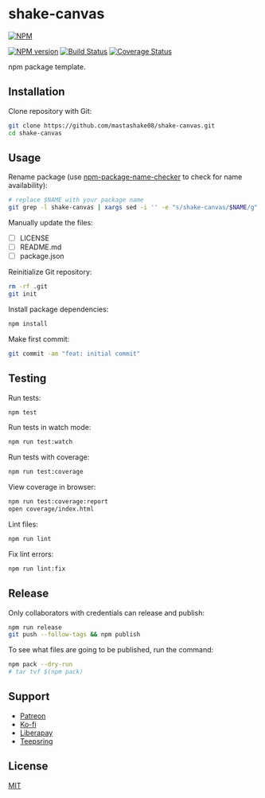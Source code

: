 # shake-canvas

[![NPM](https://nodei.co/npm/@mastashake08/shake-canvas.png)](https://nodei.co/npm/shake-canvas/)

[![NPM version](https://img.shields.io/npm/v/@mastashake08/shake-canvas.svg)](https://www.npmjs.com/package/shake-canvas)
[![Build Status](https://travis-ci.org/@mastashake08/shake-canvas.svg?branch=master)](https://travis-ci.org/mastashake08/shake-canvas)
[![Coverage Status](https://coveralls.io/repos/github/mastashake08/shake-canvas/badge.svg?branch=master)](https://coveralls.io/github/mastashake08/shake-canvas?branch=master)

npm package template.

## Installation

Clone repository with Git:

```sh
git clone https://github.com/mastashake08/shake-canvas.git
cd shake-canvas
```

## Usage

Rename package (use [npm-package-name-checker](https://mastashake08.org/npm-package-name-checker/) to check for name availability):

```sh
# replace $NAME with your package name
git grep -l shake-canvas | xargs sed -i '' -e "s/shake-canvas/$NAME/g"
```

Manually update the files:

- [ ] LICENSE
- [ ] README.md
- [ ] package.json

Reinitialize Git repository:

```sh
rm -rf .git
git init
```

Install package dependencies:

```sh
npm install
```

Make first commit:

```sh
git commit -am "feat: initial commit"
```

## Testing

Run tests:

```sh
npm test
```

Run tests in watch mode:

```sh
npm run test:watch
```

Run tests with coverage:

```sh
npm run test:coverage
```

View coverage in browser:

```sh
npm run test:coverage:report
open coverage/index.html
```

Lint files:

```sh
npm run lint
```

Fix lint errors:

```sh
npm run lint:fix
```

## Release

Only collaborators with credentials can release and publish:

```sh
npm run release
git push --follow-tags && npm publish
```

To see what files are going to be published, run the command:

```sh
npm pack --dry-run
# tar tvf $(npm pack)
```

## Support

- [Patreon](https://b.remarkabl.org/patreon)
- [Ko-fi](https://b.remarkabl.org/ko-fi)
- [Liberapay](https://b.remarkabl.org/liberapay)
- [Teepsring](https://b.remarkabl.org/teespring)

## License

[MIT](https://github.com/mastashake08/shake-canvas/blob/master/LICENSE)
